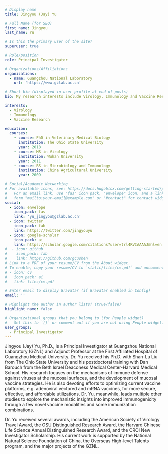 ```yaml
---
# Display name
title: Jingyou (Jay) Yu

# Full Name (for SEO)
first_name: Jingyou
last_name: Yu

# Is this the primary user of the site?
superuser: true

# Role/position
role: Principal Investigator

# Organizations/Affiliations
organizations:
  - name: Guangzhou National Laboratory
    url: 'https://www.gzlab.ac.cn'

# Short bio (displayed in user profile at end of posts)
bio: My research interests include Virology, Immunology and Vaccine Research.

interests:
  - Virology
  - Immunology
  - Vaccine Research

education:
  courses:
    - course: PhD in Veterinary Medical Biology
      institution: The Ohio State University
      year: 2018
    - course: MS in Virology
      institution: Wuhan University
      year: 2011
    - course: BS in Microbiology and Immunology
      institution: China Agricultural University
      year: 2009

# Social/Academic Networking
# For available icons, see: https://docs.hugoblox.com/getting-started/page-builder/#icons
#   For an email link, use "fas" icon pack, "envelope" icon, and a link in the
#   form "mailto:your-email@example.com" or "#contact" for contact widget.
social:
  - icon: envelope
    icon_pack: fas
    link: 'yu_jingyou@gzlab.ac.cn'
  - icon: twitter
    icon_pack: fab
    link: https://twitter.com/jingyouyu
  - icon: google-scholar
    icon_pack: ai
    link: https://scholar.google.com/citations?user=trl4RVIAAAAJ&hl=en
#  - icon: github
#    icon_pack: fab
#    link: https://github.com/gcushen
# Link to a PDF of your resume/CV from the About widget.
# To enable, copy your resume/CV to `static/files/cv.pdf` and uncomment the lines below.
# - icon: cv
#   icon_pack: ai
#   link: files/cv.pdf

# Enter email to display Gravatar (if Gravatar enabled in Config)
email: ''

# Highlight the author in author lists? (true/false)
highlight_name: false

# Organizational groups that you belong to (for People widget)
#   Set this to `[]` or comment out if you are not using People widget.
user_groups:
  - Principal Investigator
---
```


Jingyou (Jay) Yu, Ph.D., is a Principal Investigator at Guangzhou National Laboratory (GZNL) and Adjunct Professor at the First Affiliated Hospital of Guangzhou Medical University. Dr. Yu received his Ph.D. with Shan-Lu Liu from The Ohio State University and his postdoctoral training with Dan Barouch from the Beth Israel Deaconess Medical Center-Harvard Medical School. His research focuses on the mechanisms of immune defense against viruses at the mucosal surfaces, and the development of mucosal vaccine strategies. He is also devoting efforts to optimizing current vaccine platforms, e.g. adenoviral vectored and mRNA vaccines, for more secure, effective, and affordable utilizations. Dr. Yu, meanwhile, leads multiple other studies to explore the mechanistic insights into improved immunogenicity through a few novel vaccine modalities and some immunization combinations. 

Dr. Yu received several awards, including the American Society of Virology Travel Award, the OSU Distinguished Research Award, the Harvard Chinese Life Science Annual Distinguished Research Award, and the CROI New Investigator Scholarship. His current work is supported by the National Natural Science Foundation of China, the Overseas High-level Talents program, and the major projects of the GZNL.
